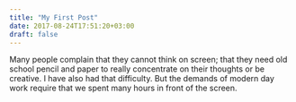 ```yaml
---
title: "My First Post"
date: 2017-08-24T17:51:20+03:00
draft: false
---
```


Many people complain that they cannot think on screen; that they need old school pencil and paper to really concentrate on their thoughts or be creative. I have also had that difficulty. But the demands of modern day work require that we spent many hours in front of the screen.